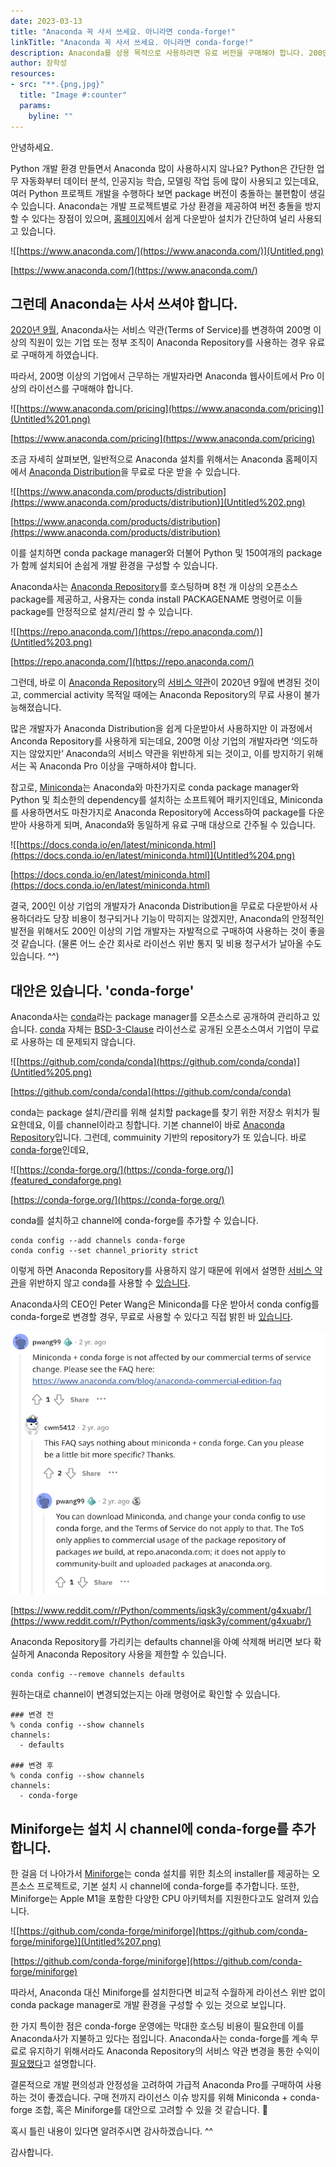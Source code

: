 ```yaml
---
date: 2023-03-13
title: "Anaconda 꼭 사서 쓰세요. 아니라면 conda-forge!"
linkTitle: "Anaconda 꼭 사서 쓰세요. 아니라면 conda-forge!"
description: Anaconda를 상용 목적으로 사용하려면 유료 버전을 구매해야 합니다. 200인 이상 기업의 개발자가 Anaconda를 사용하는 것은 상용 목적에 해당합니다. 
author: 장학성
resources:
- src: "**.{png,jpg}"
  title: "Image #:counter"
  params:
    byline: ""
---
```


안녕하세요. 

Python 개발 환경 만들면서 Anaconda 많이 사용하시지 않나요? Python은 간단한 업무 자동화부터 데이터 분석, 인공지능 학습, 모델링 작업 등에 많이 사용되고 있는데요, 여러 Python 프로젝트 개발을 수행하다 보면 package 버전이 충돌하는 불편함이 생길 수 있습니다. Anaconda는 개발 프로젝트별로 가상 환경을 제공하여 버전 충돌을 방지할 수 있다는 장점이 있으며, [홈페이지](https://www.anaconda.com/)에서 쉽게 다운받아 설치가 간단하여 널리 사용되고 있습니다. 

![[https://www.anaconda.com/](https://www.anaconda.com/)](Untitled.png)

[https://www.anaconda.com/](https://www.anaconda.com/)

## 그런데 Anaconda는 사서 쓰셔야 합니다.

[2020년 9월](https://www.anaconda.com/blog/anaconda-commercial-edition-faq), Anaconda사는 서비스 약관(Terms of Service)를 변경하여 200명 이상의 직원이 있는 기업 또는 정부 조직이 Anaconda Repository를 사용하는 경우 유료로 구매하게 하였습니다.

따라서, 200명 이상의 기업에서 근무하는 개발자라면 Anaconda 웹사이트에서 Pro 이상의 라이선스를 구매해야 합니다. 

![[https://www.anaconda.com/pricing](https://www.anaconda.com/pricing)](Untitled%201.png)

[https://www.anaconda.com/pricing](https://www.anaconda.com/pricing)

조금 자세히 살펴보면, 일반적으로 Anaconda 설치를 위해서는 Anaconda 홈페이지에서 [Anaconda Distribution](https://www.anaconda.com/products/distribution)을 무료로 다운 받을 수 있습니다. 

![[https://www.anaconda.com/products/distribution](https://www.anaconda.com/products/distribution)](Untitled%202.png)

[https://www.anaconda.com/products/distribution](https://www.anaconda.com/products/distribution)

이를 설치하면 conda package manager와 더불어 Python 및 150여개의  package가 함께 설치되어 손쉽게 개발 환경을 구성할 수 있습니다. 

Anaconda사는 [Anaconda Repository](https://repo.anaconda.com)를 호스팅하며 8천 개 이상의 오픈소스 package를 제공하고, 사용자는 conda install PACKAGENAME 명령어로 이들 package를 안정적으로 설치/관리 할 수 있습니다. 

![[https://repo.anaconda.com/](https://repo.anaconda.com/)](Untitled%203.png)

[https://repo.anaconda.com/](https://repo.anaconda.com/)

그런데, 바로 이 [Anaconda Repository](https://repo.anaconda.com)의 [서비스 약관](https://legal.anaconda.com/policies/en/?name=terms-of-service)이 2020년 9월에 변경된 것이고, commercial activity 목적일 때에는 Anaconda Repository의 무료 사용이 불가능해졌습니다. 

많은 개발자가 Anaconda Distribution을 쉽게 다운받아서 사용하지만 이 과정에서 Anconda Repository를 사용하게 되는데요, 200명 이상 기업의 개발자라면 ‘의도하지는 않았지만’ Anaconda의 서비스 약관을 위반하게 되는 것이고, 이를 방지하기 위해서는 꼭 Anaconda Pro 이상을 구매하셔야 합니다. 

참고로, [Miniconda](https://docs.conda.io/en/latest/miniconda.html)는 Anaconda와 마찬가지로 conda package manager와 Python 및 최소한의 dependency를 설치하는 소프트웨어 패키지인데요, Miniconda를 사용하면서도 마찬가지로 Anaconda Repository에 Access하여 package를 다운 받아 사용하게 되며, Anaconda와 동일하게 유료 구매 대상으로 간주될 수 있습니다. 

![[https://docs.conda.io/en/latest/miniconda.html](https://docs.conda.io/en/latest/miniconda.html)](Untitled%204.png)

[https://docs.conda.io/en/latest/miniconda.html](https://docs.conda.io/en/latest/miniconda.html)


결국, 200인 이상 기업의 개발자가 Anaconda Distribution을 무료로 다운받아서 사용하더라도 당장 비용이 청구되거나 기능이 막히지는 않겠지만, Anaconda의 안정적인 발전을 위해서도 200인 이상의 기업 개발자는 자발적으로 구매하여 사용하는 것이 좋을 것 같습니다. (물론 어느 순간 회사로 라이선스 위반 통지 및 비용 청구서가 날아올 수도 있습니다. ^^)



## 대안은 있습니다. 'conda-forge'

Anaconda사는 [conda](https://conda.io/)라는 package manager를 오픈소스로 공개하여 관리하고 있습니다. [conda](https://github.com/conda/conda) 자체는 [BSD-3-Clause](https://github.com/conda/conda/blob/main/LICENSE.txt) 라이선스로 공개된 오픈소스여서 기업이 무료로 사용하는 데 문제되지 않습니다. 

![[https://github.com/conda/conda](https://github.com/conda/conda)](Untitled%205.png)

[https://github.com/conda/conda](https://github.com/conda/conda)

conda는 package 설치/관리를 위해 설치할 package를 찾기 위한 저장소 위치가 필요한데요, 이를 channel이라고 칭합니다. 기본 channel이 바로 [Anaconda Repository](https://repo.anaconda.com/)입니다. 그런데, commuinity 기반의 repository가 또 있습니다. 바로 [conda-forge](https://conda-forge.org/)인데요, 

![[https://conda-forge.org/](https://conda-forge.org/)](featured_condaforge.png)

[https://conda-forge.org/](https://conda-forge.org/)

conda를 설치하고 channel에 conda-forge를 추가할 수 있습니다.

```
conda config --add channels conda-forge
conda config --set channel_priority strict
```

이렇게 하면 Anaconda Repository를 사용하지 않기 때문에 위에서 설명한 [서비스 약관](https://legal.anaconda.com/policies/en/?name=terms-of-service)을 위반하지 않고 conda를 사용할 수 [있습니다](https://florianwilhelm.info/2021/09/Handling_Anaconda_without_getting_constricted/). 

Anaconda사의 CEO인 Peter Wang은 Miniconda를 다운 받아서 conda config를 conda-forge로 변경할 경우, 무료로 사용할 수 있다고 직접 밝힌 바 [있습니다](https://www.reddit.com/r/Python/comments/iqsk3y/comment/g4xuabr/). 

![](./pwang.png)

[https://www.reddit.com/r/Python/comments/iqsk3y/comment/g4xuabr/](https://www.reddit.com/r/Python/comments/iqsk3y/comment/g4xuabr/)

Anaconda Repository를 가리키는 defaults channel을 아예 삭제해 버리면 보다 확실하게 Anaconda Repository 사용을 제한할 수 있습니다.
```
conda config --remove channels defaults
```

원하는대로 channel이 변경되었는지는 아래 명령어로 확인할 수 있습니다.

```
### 변경 전
% conda config --show channels
channels:
  - defaults

### 변경 후
% conda config --show channels
channels:
  - conda-forge
```

## Miniforge는 설치 시 channel에 conda-forge를 추가합니다.

한 걸음 더 나아가서 [Miniforge](https://github.com/conda-forge/miniforge)는 conda 설치를 위한 최소의 installer를 제공하는 오픈소스 프로젝트로, 기본 설치 시 channel에 conda-forge를 추가합니다. 또한, Miniforge는 Apple M1을 포함한 다양한 CPU 아키텍처를 지원한다고도 알려져 있습니다.

![[https://github.com/conda-forge/miniforge](https://github.com/conda-forge/miniforge)](Untitled%207.png)

[https://github.com/conda-forge/miniforge](https://github.com/conda-forge/miniforge)

따라서, Anaconda 대신 Miniforge를 설치한다면 비교적 수월하게 라이선스 위반 없이 conda package manager로 개발 환경을 구성할 수 있는 것으로 보입니다. 


한 가지 특이한 점은 conda-forge 운영에는 막대한 호스팅 비용이 필요한데 이를 Anaconda사가 지불하고 있다는 점입니다. Anaconda사는 conda-forge를 계속 무료로 유지하기 위해서라도 Anaconda Repository의 서비스 약관 변경을 통한 수익이 [필요했다](https://conda-forge.org/blog/posts/2020-11-20-anaconda-tos/)고 설명합니다. 

결론적으로 개발 편의성과 안정성을 고려하여 가급적 Anaconda Pro를 구매하여 사용하는 것이 좋겠습니다. 구매 전까지 라이선스 이슈 방지를 위해 Miniconda + conda-forge 조합, 혹은 Miniforge를 대안으로 고려할 수 있을 것 같습니다. 🙂

혹시 틀린 내용이 있다면 알려주시면 감사하겠습니다. ^^

감사합니다.